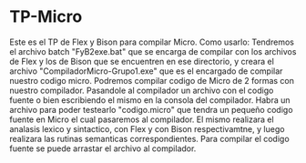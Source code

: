 # TP-Micro
Este es el TP de Flex y Bison para compilar Micro.
Como usarlo:
Tendremos el archivo batch "FyB2exe.bat" que se encarga de compilar con los archivos de Flex y los de Bison que se encuentren en ese directorio, y creara el archivo "CompiladorMicro-Grupo1.exe" que es el encargado de compilar nuestro codigo micro.
Podremos compilar codigo de Micro de 2 formas con nuestro compilador.
Pasandole al compilador un archivo con el codigo fuente o bien escribiendo el mismo en la consola del compilador.
Habra un archivo para poder testearlo "codigo.micro" que tendra un pequeño codigo fuente en Micro el cual pasaremos al compilador.
El mismo realizara el analasis lexico y sintactico, con Flex y con Bison respectivamtne, y luego realizara las rutinas semanticas correspondientes.
Para compilar el codigo fuente se puede arrastar el archivo al compilador.
